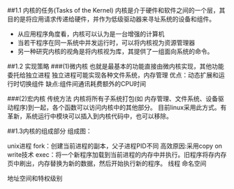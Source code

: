 ##1.1 内核的任务(Tasks of the Kernel)
内核是介于硬件和软件之间的一个层，其目的是将应用请求传递给硬件，并作为低级驱动器来寻址系统的设备和组件。

* 从应用程序角度看，内核可以认为是一台增强的计算机
* 当若干程序在同一系统中并发运行时，可以将内核视为资源管理器
* 另一种研究内核的视角是将内核视为库，其提供了一组面向系统的命令。

##1.2 实现策略
###(1)微内核
 也就是最基本的功能直接由微内核实现，其他功能委托给独立进程
 独立进程可能实现各种文件系统，内存管理
 优点：动态扩展和运行时切换组件
 缺点:组件间通讯耗费额外的CPU时间
 
###(2)宏内核
传统方法
内核将所有子系统打包(如 内存管理、文件系统、设备驱动程序)到一起，各个函数可以访问内核中的其他部分。
目前linux采用此方式。有革新，系统运行中模块可以插入到内核代码中，也可以移除。

##1.3内核的组成部分
组成图：


unix进程
fork：创建当前进程的副本，父子进程PID不同
高效原因:采用copy on write技术
exec：将一个新程序加载到当前进程的内存中并执行。旧程序将存内存页中刷出，内存替换为新的数据，然后开始执行新的程序。
线程
命名空间

地址空间和特权级别

